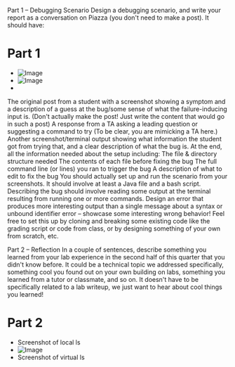 Part 1 – Debugging Scenario
Design a debugging scenario, and write your report as a conversation on Piazza (you don't need to make a post). It should have:
# Part 1
* ![Image](https://rxwy.github.io/cse15l-lab-reports/labreport5/img/errorcode.PNG)
* ![Image](https://rxwy.github.io/cse15l-lab-reports/labreport5/img/piazzapost.PNG)
* 
The original post from a student with a screenshot showing a symptom and a description of a guess at the bug/some sense of what the failure-inducing input is. (Don't actually make the post! Just write the content that would go in such a post)
A response from a TA asking a leading question or suggesting a command to try (To be clear, you are mimicking a TA here.)
Another screenshot/terminal output showing what information the student got from trying that, and a clear description of what the bug is.
At the end, all the information needed about the setup including:
The file & directory structure needed
The contents of each file before fixing the bug
The full command line (or lines) you ran to trigger the bug
A description of what to edit to fix the bug
You should actually set up and run the scenario from your screenshots. It should involve at least a Java file and a bash script. Describing the bug should involve reading some output at the terminal resulting from running one or more commands. Design an error that produces more interesting output than a single message about a syntax or unbound identifier error – showcase some interesting wrong behavior! Feel free to set this up by cloning and breaking some existing code like the grading script or code from class, or by designing something of your own from scratch, etc.

Part 2 – Reflection
In a couple of sentences, describe something you learned from your lab experience in the second half of this quarter that you didn't know before. It could be a technical topic we addressed specifically, something cool you found out on your own building on labs, something you learned from a tutor or classmate, and so on. It doesn't have to be specifically related to a lab writeup, we just want to hear about cool things you learned!
# Part 2
* Screenshot of local ls
* ![Image](https://rxwy.github.io/cse15l-lab-reports/labreport2/img/lslocal.png)
* Screenshot of virtual ls
